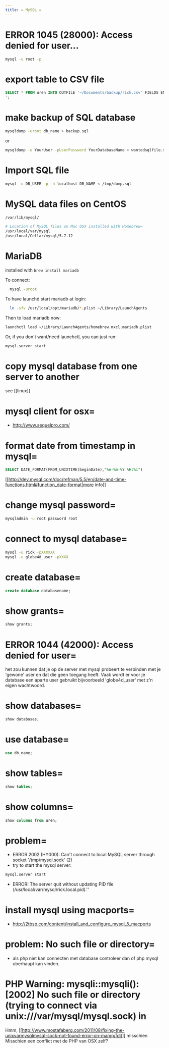 ```yaml
---
title: = MySQL =
---
```


# ERROR 1045 (28000): Access denied for user...
```bash
mysql -u root -p
```

# export table to CSV file
```sql
SELECT * FROM uren INTO OUTFILE '~/Documents/backup/rick.csv' FIELDS ENCLOSED BY '"' TERMINATED BY ';' ESCAPED BY '"' LINES TERMINATED BY '
';
```

# make backup of SQL database
```bash
mysqldump -uroot db_name > backup.sql
```
or
```bash
mysqldump -u YourUser -pUserPassword YourDatabaseName > wantedsqlfile.sql
```

# Import SQL file 
```bash
mysql -u DB_USER -p -h localhost DB_NAME < /tmp/dump.sql
```

# MySQL data files on CentOS
```bash
/var/lib/mysql/

# Location of MySQL files on Mac OSX installed with Homebrew=
/usr/local/var/mysql
/usr/local/Cellar/mysql/5.7.12
```

# MariaDB

installed with `brew install mariadb`

To connect:
```bash
  mysql -uroot
```

To have launchd start mariadb at login:
```bash
  ln -sfv /usr/local/opt/mariadb/*.plist ~/Library/LaunchAgents
```
Then to load mariadb now:
```bash
launchctl load ~/Library/LaunchAgents/homebrew.mxcl.mariadb.plist
```
Or, if you don't want/need launchctl, you can just run:
```bash
mysql.server start
```    

# copy mysql database from one server to another
see [[linux]]

# mysql client for osx=
* http://www.sequelpro.com/

# format date from timestamp in mysql=
```sql
SELECT DATE_FORMAT(FROM_UNIXTIME(beginDate),"%e-%m-%Y %H:%i")
```
[[http://dev.mysql.com/doc/refman/5.5/en/date-and-time-functions.html#function_date-format|more info]]

# change mysql password=
```bash
mysqladmin -u root password root
```

# connect to mysql database=
```bash
mysql -u rick -pXXXXXX
mysql -u globe4d_user -pXXXX
```

# create database=
```sql
create database databasename;
```

# show grants=
```sql
show grants;
```

# ERROR 1044 (42000): Access denied for user=
het zou kunnen dat je op de server met mysql probeert te verbinden met je 'gewone' user en dat die geen toegang heeft. Vaak wordt er voor je database een aparte user gebruikt bijvoorbeeld 'globe4d_user' met z'n eigen wachtwoord.

# show databases=
```sql
show databases;
```

# use database=
```sql
use db_name;
```

# show tables=
```sql
show tables;
```

# show columns=
```sql
show columns from uren;
```

# problem=
* ERROR 2002 (HY000): Can't connect to local MySQL server through socket '/tmp/mysql.sock' (2)
* try to start the mysql server:
```bash
mysql.server start
```
* ERROR! The server quit without updating PID file (/usr/local/var/mysql/rick.local.pid).''

# install mysql using macports=
* http://2tbsp.com/content/install_and_configure_mysql_5_macports

# problem: No such file or directory=
* als php niet kan connecten met database controleer dan of php mysql uberhaupt kan vinden.

# PHP Warning:  mysqli::mysqli(): [2002] No such file or directory (trying to connect via unix:///var/mysql/mysql.sock) in
Hmm, [[http://www.mostafaberg.com/2011/08/fixing-the-unixvarmysqlmysql-sock-not-found-error-on-mamp/|dit]] misschien
Misschien een conflict met de PHP van OSX zelf?
